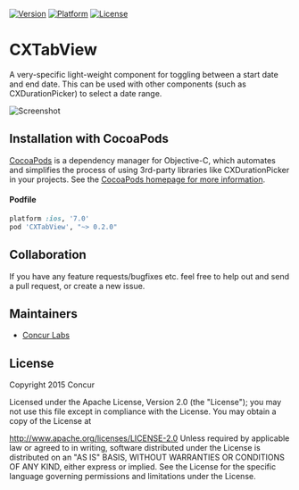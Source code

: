 [![Version](http://img.shields.io/cocoapods/v/CXTabView.svg?style=flat)](http://cocoapods.org/?q=CXTabView) [![Platform](http://img.shields.io/cocoapods/p/CXTabView.svg?style=flat)](http://cocoapods.org/?q=CXTabView) [![License](http://img.shields.io/cocoapods/l/CXTabView.svg?style=flat)](LICENSE)

# CXTabView
A very-specific light-weight component for toggling between a start date and end date. This can be used with other components (such as CXDurationPicker) to select a date range.

![Screenshot](https://raw.github.com/concurlabs/CXTabView/master/Screenshots/Screenshot1.png)

## Installation with CocoaPods
[CocoaPods](http://cocoapods.org) is a dependency manager for Objective-C, which automates and simplifies the process of using 3rd-party libraries like CXDurationPicker in your projects. See the [CocoaPods homepage for more information](https://cocoapods.org/).

#### Podfile
```ruby
platform :ios, '7.0'
pod 'CXTabView', "~> 0.2.0"
```

## Collaboration
If you have any feature requests/bugfixes etc. feel free to help out and send a pull request, or create a new issue.

## Maintainers

- [Concur Labs](http://github.com/concurlabs)

## License

Copyright 2015 Concur

Licensed under the Apache License, Version 2.0 (the "License"); you may not use this file except in compliance with the License. You may obtain a copy of the License at

http://www.apache.org/licenses/LICENSE-2.0
Unless required by applicable law or agreed to in writing, software distributed under the License is distributed on an "AS IS" BASIS, WITHOUT WARRANTIES OR CONDITIONS OF ANY KIND, either express or implied. See the License for the specific language governing permissions and limitations under the License.
